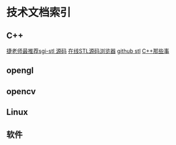 # 技术文档索引

## C++
 [捷老师最推荐sgi-stl 源码](https://github.com/karottc/sgi-stl)
 [在线STL源码浏览器](https://code.woboq.org/gcc/libstdc++-v3/include/bits/)
 [github stl](https://github.com/mapleFU/SGI-STL)
 [C++那些事](https://github.com/Light-City/CPlusPlusThings)
 
 ## opengl
 
 ## opencv
 
## Linux

## 软件

